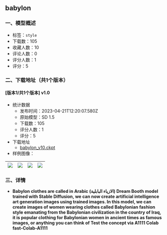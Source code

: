## babylon 
### 一、模型概述

- 标签：`style`
- 下载数：105
- 收藏人数：10
- 评论人数：0
- 评分人数：1
- 评分：5

### 二、下载地址（共1个版本）

#### [版本1/共1个版本] v1.0

- 统计数据
  - 发布时间：2023-04-21T12:20:07.580Z
  - 原始模型：SD 1.5
  - 下载数：105
  - 评分人数：1
  - 评分：5
- 下载地址
  - [babylon_v10.ckpt](https://civitai.com/api/download/models/51476)
- 样例图像：

| <img src="https://image.civitai.com/xG1nkqKTMzGDvpLrqFT7WA/b150a42c-8462-4885-9107-5f8485634900/width=450/554534.jpeg" /> | <img src="https://image.civitai.com/xG1nkqKTMzGDvpLrqFT7WA/45bb18a5-2bce-492a-6b73-1f1ee53dca00/width=450/554536.jpeg" /> | <img src="https://image.civitai.com/xG1nkqKTMzGDvpLrqFT7WA/284f74e9-69c2-41d3-17fe-a687b60b6100/width=450/554535.jpeg" /> | <img src="https://image.civitai.com/xG1nkqKTMzGDvpLrqFT7WA/23e8f569-0f1b-4b9d-5797-9e70ab22ff00/width=450/554531.jpeg" /> |
| ---- | ---- | ---- | ---- |


### 三、详情
<ul><li><p><strong>Babylon clothes are called in Arabic (الازياء البابلية) Dream Booth model trained with Stable Diffusion, we can now create artificial intelligence art generation images using trained images. In this model, we can create images of women wearing clothes called Babylonian fashion style emanating from the Babylonian civilization in the country of Iraq, it is popular clothing for Babylonian women in ancient times as famous images, or anything you can think of Test the concept via A1111 Colab fast-Colab-A1111</strong></p></li></ul>